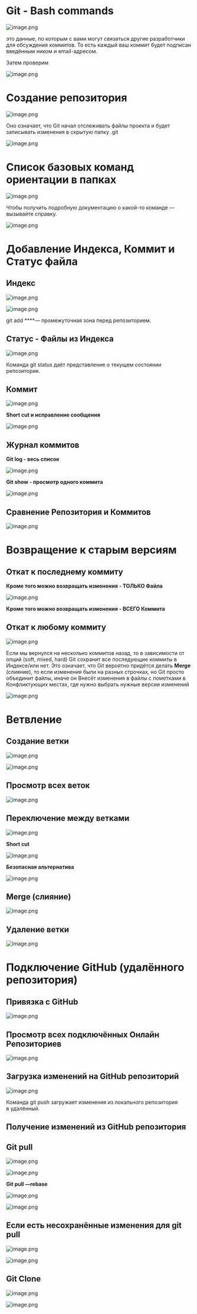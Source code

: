 # Git - Bash commands

![image.png](Git%20-%20Bash%20commands%2013d58bfc04c580f2ad54dbf4eb2ee8eb/image.png)

это данные, по которым с вами могут связаться другие разработчики для обсуждения коммитов. То есть каждый ваш коммит будет подписан введённым ником и email-адресом.

Затем проверим

![image.png](Git%20-%20Bash%20commands%2013d58bfc04c580f2ad54dbf4eb2ee8eb/image%201.png)

# **Создание репозитория**

![image.png](Git%20-%20Bash%20commands%2013d58bfc04c580f2ad54dbf4eb2ee8eb/image%202.png)

Оно означает, что Git начал отслеживать файлы проекта и будет записывать изменения в скрытую папку .git

![image.png](Git%20-%20Bash%20commands%2013d58bfc04c580f2ad54dbf4eb2ee8eb/image%203.png)

# Список базовых команд ориентации в папках

![image.png](Git%20-%20Bash%20commands%2013d58bfc04c580f2ad54dbf4eb2ee8eb/image%204.png)

Чтобы получить подробную документацию о какой-то команде — вызывайте справку.

![image.png](Git%20-%20Bash%20commands%2013d58bfc04c580f2ad54dbf4eb2ee8eb/image%205.png)

# Добавление Индекса, Коммит и Статус файла

## Индекс

![image.png](Git%20-%20Bash%20commands%2013d58bfc04c580f2ad54dbf4eb2ee8eb/image%206.png)

![image.png](Git%20-%20Bash%20commands%2013d58bfc04c580f2ad54dbf4eb2ee8eb/image%207.png)

git add ****— промежуточная зона перед репозиторием.

## Статус - Файлы из Индекса

![image.png](Git%20-%20Bash%20commands%2013d58bfc04c580f2ad54dbf4eb2ee8eb/image%208.png)

Команда git status даёт представление о текущем состоянии репозитория. 

## Коммит

![image.png](Git%20-%20Bash%20commands%2013d58bfc04c580f2ad54dbf4eb2ee8eb/image%209.png)

**Short cut и исправление сообщения**

![image.png](Git%20-%20Bash%20commands%2013d58bfc04c580f2ad54dbf4eb2ee8eb/image%2010.png)

## Журнал коммитов

**Git log - весь список**

![image.png](Git%20-%20Bash%20commands%2013d58bfc04c580f2ad54dbf4eb2ee8eb/image%2011.png)

**Git show - просмотр одного коммита**

![image.png](Git%20-%20Bash%20commands%2013d58bfc04c580f2ad54dbf4eb2ee8eb/image%2012.png)

## Сравнение Репозитория и Коммитов

![image.png](Git%20-%20Bash%20commands%2013d58bfc04c580f2ad54dbf4eb2ee8eb/image%2013.png)

# Возвращение к старым версиям

## Откат к последнему коммиту

**Кроме того можно возвращать изменения - ТОЛЬКО Файла**

![image.png](Git%20-%20Bash%20commands%2013d58bfc04c580f2ad54dbf4eb2ee8eb/image%2014.png)

**Кроме того можно возвращать изменения - ВСЕГО Коммита**

## Откат к любому коммиту

![image.png](Git%20-%20Bash%20commands%2013d58bfc04c580f2ad54dbf4eb2ee8eb/image%2015.png)

Если мы вернулся на несколько коммитов назад, то в зависимости от опций (soft, mixed, hard) Git сохранит все последующие коммиты в Индексе/или нет. Это означает, что Git вероятно придётся делать **Merge** (слияние), то если изменения были на разных строчках, но Git просто объединит файлы, иначе он Внесёт изменения в файлы с пометками в Конфликтующих местах, где нужно выбрать нужные версии изменений 

![image.png](Git%20-%20Bash%20commands%2013d58bfc04c580f2ad54dbf4eb2ee8eb/image%2016.png)

# Ветвление

## Создание ветки

![image.png](Git%20-%20Bash%20commands%2013d58bfc04c580f2ad54dbf4eb2ee8eb/image%2017.png)

![image.png](Git%20-%20Bash%20commands%2013d58bfc04c580f2ad54dbf4eb2ee8eb/image%2018.png)

## Просмотр всех веток

![image.png](Git%20-%20Bash%20commands%2013d58bfc04c580f2ad54dbf4eb2ee8eb/image%2019.png)

## Переключение между ветками

![image.png](Git%20-%20Bash%20commands%2013d58bfc04c580f2ad54dbf4eb2ee8eb/image%2020.png)

**Short cut**

![image.png](Git%20-%20Bash%20commands%2013d58bfc04c580f2ad54dbf4eb2ee8eb/image%2021.png)

**Безопасная альтернатива**

![image.png](Git%20-%20Bash%20commands%2013d58bfc04c580f2ad54dbf4eb2ee8eb/image%2022.png)

## Merge (слияние)

![image.png](Git%20-%20Bash%20commands%2013d58bfc04c580f2ad54dbf4eb2ee8eb/image%2023.png)

## Удаление ветки

![image.png](Git%20-%20Bash%20commands%2013d58bfc04c580f2ad54dbf4eb2ee8eb/image%2024.png)

# Подключение GitHub (удалённого репозитория)

## Привязка с GitHub

![image.png](Git%20-%20Bash%20commands%2013d58bfc04c580f2ad54dbf4eb2ee8eb/image%2025.png)

## Просмотр всех подключённых Онлайн Репозиториев

![image.png](Git%20-%20Bash%20commands%2013d58bfc04c580f2ad54dbf4eb2ee8eb/image%2026.png)

## Загрузка изменений на GitHub репозиторий

![image.png](Git%20-%20Bash%20commands%2013d58bfc04c580f2ad54dbf4eb2ee8eb/image%2027.png)

Команда git push загружает изменения из локального репозитория в удалённый.

## Получение изменений из GitHub репозитория

## **Git pull**

![image.png](Git%20-%20Bash%20commands%2013d58bfc04c580f2ad54dbf4eb2ee8eb/image%2028.png)

![image.png](Git%20-%20Bash%20commands%2013d58bfc04c580f2ad54dbf4eb2ee8eb/image%2029.png)

**Git pull —rebase**

![image.png](Git%20-%20Bash%20commands%2013d58bfc04c580f2ad54dbf4eb2ee8eb/image%2030.png)

![image.png](Git%20-%20Bash%20commands%2013d58bfc04c580f2ad54dbf4eb2ee8eb/image%2031.png)

## Если есть несохранённые изменения для git pull

![image.png](Git%20-%20Bash%20commands%2013d58bfc04c580f2ad54dbf4eb2ee8eb/image%2032.png)

![image.png](Git%20-%20Bash%20commands%2013d58bfc04c580f2ad54dbf4eb2ee8eb/image%2033.png)

## Git Clone

![image.png](Git%20-%20Bash%20commands%2013d58bfc04c580f2ad54dbf4eb2ee8eb/image%2034.png)

![image.png](Git%20-%20Bash%20commands%2013d58bfc04c580f2ad54dbf4eb2ee8eb/image%2035.png)